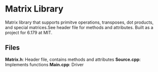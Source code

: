 # Matrix Library
 Matrix library that supports primitve operations, transposes, dot products, and special matrices.See header file for methods and attributes. Built as a project for 6.179 at MIT.

## Files
 __Matrix.h__: Header file, contains methods and attributes
 __Source.cpp__: Implements functions
 __Main.cpp__: Driver

